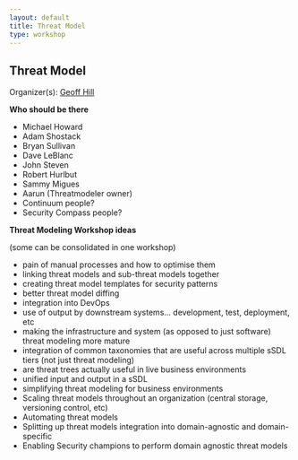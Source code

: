 ```yaml
---
layout: default
title: Threat Model
type: workshop
---
```


## Threat Model

Organizer(s): [Geoff Hill](../Participants/Geoff-Hill.md)

**Who should be there**

- Michael Howard
- Adam Shostack
- Bryan Sullivan
- Dave LeBlanc
- John Steven
- Robert Hurlbut
- Sammy Migues
- Aarun (Threatmodeler owner)
- Continuum people?
- Security Compass people?

**Threat Modeling Workshop ideas**

(some can be consolidated in one workshop)

- pain of manual processes and how to optimise them
- linking threat models and sub-threat models together
- creating threat model templates for security patterns
- better threat model diffing
- integration into DevOps
- use of output by downstream systems... development, test, deployment, etc
- making the infrastructure and system (as opposed to just software) threat modeling more mature
- integration of common taxonomies that are useful across multiple sSDL tiers (not just threat modeling)
- are threat trees actually useful in live business environments
- unified input and output in a sSDL
- simplifying threat modeling for business environments
- Scaling threat models throughout an organization (central storage, versioning control, etc)
- Automating threat models
- Splitting up threat models integration into domain-agnostic and domain-specific
- Enabling Security champions to perform domain agnostic threat models
